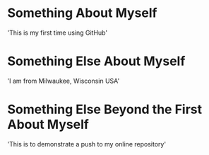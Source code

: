 # Something About Myself

'This is my first time using GitHub'

# Something Else About Myself

'I am from Milwaukee, Wisconsin USA'

# Something Else Beyond the First About Myself

'This is to demonstrate a push to my online repository'